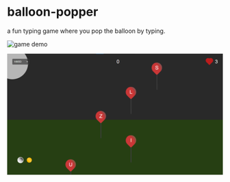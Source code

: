 # balloon-popper
a fun typing game where you pop the balloon by typing.

![game demo](./images/demo.png)

![game demo](./images/game-demo-2.png)
